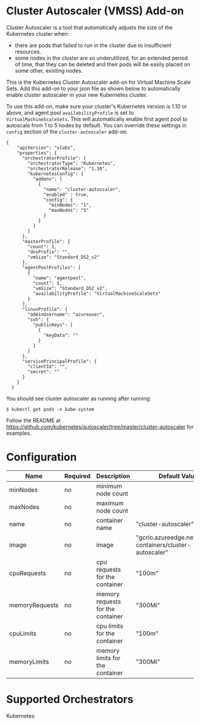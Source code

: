 # Cluster Autoscaler (VMSS) Add-on

Cluster Autoscaler is a tool that automatically adjusts the size of the Kubernetes cluster when:

* there are pods that failed to run in the cluster due to insufficient resources.
* some nodes in the cluster are so underutilized, for an extended period of time, that they can be deleted and their pods will be easily placed on some other, existing nodes.

This is the Kubernetes Cluster Autoscaler add-on for Virtual Machine Scale Sets. Add this add-on to your json file as shown below to automatically enable cluster autoscaler in your new Kubernetes cluster.

To use this add-on, make sure your cluster's Kubernetes version is 1.10 or above, and agent pool `availabilityProfile` is set to `VirtualMachineScaleSets`. This will automatically enable first agent pool to autoscale from 1 to 5 nodes by default. You can override these settings in `config` section of the `cluster-autoscaler` add-on.

```
{
    "apiVersion": "vlabs",
    "properties": {
      "orchestratorProfile": {
        "orchestratorType": "Kubernetes",
        "orchestratorRelease": "1.10",
        "kubernetesConfig": {
          "addons": [
            {
              "name": "cluster-autoscaler",
              "enabled" : true,
              "config": {
                "minNodes": "1",
                "maxNodes": "5"
              }
            }
          ]
        }
      },
      "masterProfile": {
        "count": 1,
        "dnsPrefix": "",
        "vmSize": "Standard_DS2_v2"
      },
      "agentPoolProfiles": [
        {
          "name": "agentpool",
          "count": 1,
          "vmSize": "Standard_DS2_v2",
          "availabilityProfile": "VirtualMachineScaleSets"
        }
      ],
      "linuxProfile": {
        "adminUsername": "azureuser",
        "ssh": {
          "publicKeys": [
            {
              "keyData": ""
            }
          ]
        }
      },
      "servicePrincipalProfile": {
        "clientId": "",
        "secret": ""
      }
    }
  }
```

You should see cluster autoscaler as running after running:

```
$ kubectl get pods -n kube-system
```

Follow the README at https://github.com/kubernetes/autoscaler/tree/master/cluster-autoscaler for examples.

# Configuration

| Name           | Required | Description                       | Default Value                                              |
| -------------- | -------- | --------------------------------- | ---------------------------------------------------------- |
| minNodes       | no       | minimum node count                |                                                            |
| maxNodes       | no       | maximum node count                |                                                            |
| name           | no       | container name                    | "cluster-autoscaler"                                       |
| image          | no       | image                             | "gcrio.azureedge.net/google-containers/cluster-autoscaler" |
| cpuRequests    | no       | cpu requests for the container    | "100m"                                                     |
| memoryRequests | no       | memory requests for the container | "300Mi"                                                    |
| cpuLimits      | no       | cpu limits for the container      | "100m"                                                     |
| memoryLimits   | no       | memory limits for the container   | "300Mi"                                                    |

# Supported Orchestrators

Kubernetes
